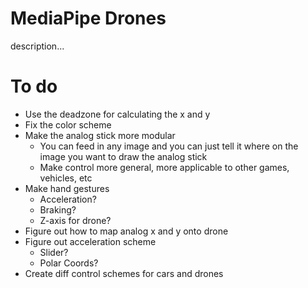 # MediaPipe Drones
description...
# To do
- Use the deadzone for calculating the x and y
- Fix the color scheme
- Make the analog stick more modular
    - You can feed in any image and you can just tell it where on the image you want to draw the analog stick
    - Make control more general, more applicable to other games, vehicles, etc
- Make hand gestures
    - Acceleration?
    - Braking?
    - Z-axis for drone?
- Figure out how to map analog x and y onto drone
- Figure out acceleration scheme
    - Slider?
    - Polar Coords?
- Create diff control schemes for cars and drones
